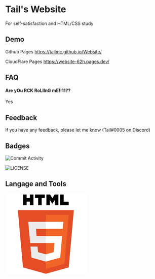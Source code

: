 
# Tail's Website

For self-satisfaction and HTML/CSS study



## Demo

Github Pages https://tailmc.github.io/Website/

CloudFlare Pages https://website-62h.pages.dev/



## FAQ

#### Are yOu RCK RoLlInG mE!!11??

Yes


## Feedback

If you have any feedback, please let me know (Tail#0005 on Discord)



## Badges

![Commit Activity](https://img.shields.io/github/commit-activity/m/Tailmc/Website?style=for-the-badge)

![LICENSE](https://img.shields.io/github/license/Tailmc/Website?style=for-the-badge)
## Langage and Tools

[![HTML](https://raw.githubusercontent.com/devicons/devicon/master/icons/html5/html5-original-wordmark.svg)](https://developer.mozilla.org/ja/docs/Web/HTML)
